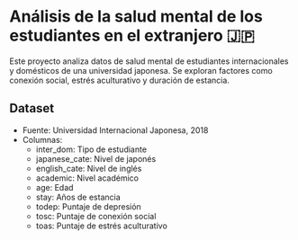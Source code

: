 # Análisis de la salud mental de los estudiantes en el extranjero 🇯🇵

Este proyecto analiza datos de salud mental de estudiantes internacionales y domésticos de una universidad japonesa. 
Se exploran factores como conexión social, estrés aculturativo y duración de estancia.

## Dataset
- Fuente: Universidad Internacional Japonesa, 2018
- Columnas:
  - inter_dom: Tipo de estudiante
  - japanese_cate: Nivel de japonés
  - english_cate: Nivel de inglés
  - academic: Nivel académico
  - age: Edad
  - stay: Años de estancia
  - todep: Puntaje de depresión
  - tosc: Puntaje de conexión social
  - toas: Puntaje de estrés aculturativo
